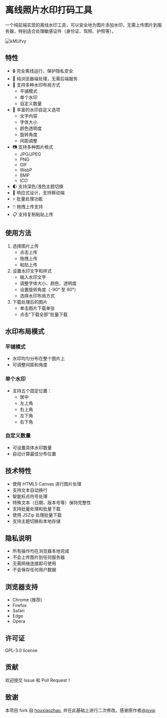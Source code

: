 # 离线照片水印打码工具

一个纯前端实现的离线水印工具，可以安全地为图片添加水印，无需上传图片到服务器，特别适合处理敏感证件（身份证、驾照、护照等）。

![kMUfvy](https://cdn.jsdelivr.net/gh/houxiaozhao/imageLibrary@master/uPic/2025/02/10/kMUfvy.png)

## 特性

- 🔒 完全离线运行，保护隐私安全
- 💪 纯浏览器端处理，无需后端服务
- 🎨 支持多种水印布局方式
  - 平铺模式
  - 单个水印
  - 自定义数量
- 📝 丰富的水印自定义选项
  - 文字内容
  - 字体大小
  - 颜色透明度
  - 旋转角度
  - 间距调整
- 📷 支持多种图片格式
  - JPG/JPEG
  - PNG
  - GIF
  - WebP
  - BMP
  - ICO
- 🌓 支持深色/浅色主题切换
- 📱 响应式设计，支持移动端
- ⚡ 批量处理功能
- 🖱️ 拖拽上传支持
- 📋 支持复制粘贴上传

## 使用方法

1. 选择图片上传
   - 点击上传
   - 拖拽上传
   - 粘贴上传
2. 设置水印文字和样式
   - 输入水印文字
   - 调整字体大小、颜色、透明度
   - 设置旋转角度（-90° 至 90°）
   - 选择水印布局方式
3. 下载处理后的图片
   - 单击图片下载单张
   - 点击"下载全部"批量下载

## 水印布局模式

### 平铺模式

- 水印均匀分布在整个图片上
- 可调整间距和角度

### 单个水印

- 支持五个固定位置：
  - 居中
  - 左上角
  - 右上角
  - 左下角
  - 右下角

### 自定义数量

- 可设置具体水印数量
- 自动计算最佳分布位置

## 技术特性

- 使用 HTML5 Canvas 进行图片处理
- 支持文本自动换行
- 智能标点符号处理
- 特殊文本（日期、版本号等）保持完整性
- 支持批量处理和批量下载
- 使用 JSZip 处理批量下载
- 支持主题切换和本地存储

## 隐私说明

- 所有操作均在浏览器本地完成
- 不会上传图片到任何服务器
- 无需网络连接即可使用
- 不会保存任何用户数据

## 浏览器支持

- Chrome (推荐)
- Firefox
- Safari
- Edge
- Opera

## 许可证

GPL-3.0 license

## 贡献

欢迎提交 Issue 和 Pull Request！

## 致谢

本项目 fork 自 [houxiaozhao](https://github.com/houxiaozhao/photo-watermark), 并在此基础上进行二次修改。感谢原作者[@joyqi](https://github.com/joyqi)

